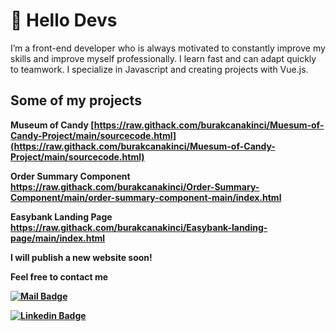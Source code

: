 # 🚀 Hello Devs

I’m a front-end developer who is always motivated to constantly improve my skills and improve myself professionally. I learn fast and can adapt quickly to teamwork. I specialize in Javascript and creating projects with Vue.js.

## Some of my projects

<b>Museum of Candy<b>
[https://raw.githack.com/burakcanakinci/Muesum-of-Candy-Project/main/sourcecode.html](https://raw.githack.com/burakcanakinci/Muesum-of-Candy-Project/main/sourcecode.html)

<b>Order Summary Component<b>
https://raw.githack.com/burakcanakinci/Order-Summary-Component/main/order-summary-component-main/index.html

<b>Easybank Landing Page<b>
https://raw.githack.com/burakcanakinci/Easybank-landing-page/main/index.html



<b>I will publish a new website soon!<b>

Feel free to contact me

[![Mail Badge](https://img.shields.io/badge/email-c14438?style=for-the-badge&logo=Gmail&logoColor=white&link=mailto:burakakinci.bca@gmail.com)](mailto:burakakinci.bca@gmail.com)

[![Linkedin Badge](https://img.shields.io/badge/linkedin-%230077B5.svg?&style=for-the-badge&logo=linkedin&logoColor=white)](https://www.linkedin.com/in/burakcanakinci/)
